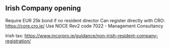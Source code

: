 ## Irish Company opening
Require EUR 25k bond if no resident director
Can register directly with CRO: https://core.cro.ie/
Use NOCE Rev2 code 7022 - Management Consultancy

Irish tax: https://www.incorpro.ie/guidance/non-irish-resident-company-registration/